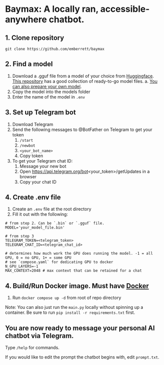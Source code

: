 # Baymax: A locally ran, accessible-anywhere chatbot.

## 1. Clone repository
`git clone https://github.com/emberrett/baymax`

## 2. Find a model
1. Download a .gguf file from a model of your choice from [Huggingface](https://huggingface.co). [This repository](https://huggingface.co/TheBloke/Llama-2-7B-GGUF/tree/main) has a good collection of ready-to-go model files.
    a. [You can also prepare your own model](C:\\Users\\berre\\Downloads\\llama-2-7b.Q2_K.gguf).
2. Copy the model into the models folder
3. Enter the name of the model in `.env`


## 3. Set up Telegram bot
1. Download Telegram
2. Send the following messages to @BotFather on Telegram to get your token
    1. `/start`
    2. `/newbot`
    3. `<your_bot_name>`
    4. Copy token
3. To get your Telegram chat ID:
    1. Message your new bot
    2. Open https://api.telegram.org/bot<your_token>/getUpdates in a browser
    3. Copy your chat ID

## 4. Create .env file
1. Create an `.env` file at the root directory
2. Fill it out with the following:
```
# from step 2. Can be `.bin` or `.gguf` file.
MODEL='your_model_file.bin' 

# from step 3
TELEGRAM_TOKEN=<telegram_token> 
TELEGRAM_CHAT_ID=<telegram_chat_id>

# determines how much work the GPU does running the model. -1 = all GPU, 0 = no GPU, 1+ = some GPU
# see `compose.yaml` for dedicating GPU to docker
N_GPU_LAYERS=-1 
MAX_CONTEXT=2048 # max context that can be retained for a chat 
```
## 4. Build/Run Docker image. Must have [Docker](https://docs.docker.com/engine/install/)
1. Run `docker compose up -d` from root of repo directory

Note: You can also just run the `main.py` locally without spinning up a container. Be sure to run `pip install -r requirements.txt` first.


## You are now ready to message your personal AI chatbot via Telegram.
Type `/help` for commands.

If you would like to edit the prompt the chatbot begins with, edit `prompt.txt`.
